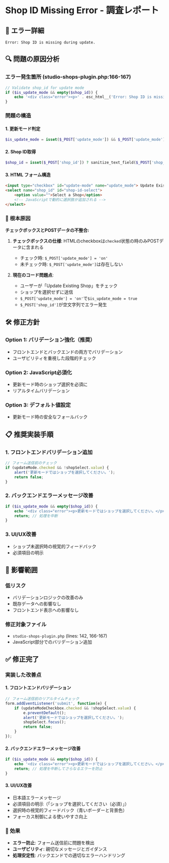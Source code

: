 # Shop ID Missing Error - 調査レポート

## 🚨 エラー詳細
```
Error: Shop ID is missing during update.
```

## 🔍 問題の原因分析

### エラー発生箇所 (studio-shops-plugin.php:166-167)
```php
// Validate shop_id for update mode
if ($is_update_mode && empty($shop_id)) {
    echo '<div class="error"><p>' . esc_html__('Error: Shop ID is missing during update.', 'studio-shops') . '</p></div>';
}
```

### 問題の構造

#### 1. 更新モード判定
```php
$is_update_mode = isset($_POST['update_mode']) && $_POST['update_mode'] === 'on';
```

#### 2. Shop ID取得
```php
$shop_id = isset($_POST['shop_id']) ? sanitize_text_field($_POST['shop_id']) : '';
```

#### 3. HTML フォーム構造
```html
<input type="checkbox" id="update-mode" name="update_mode"> Update Existing Shop
<select name="shop_id" id="shop-id-select">
    <option value="">Select a Shop</option>
    <!-- JavaScriptで動的に選択肢が追加される -->
</select>
```

### 🎯 根本原因

**チェックボックスとPOSTデータの不整合:**

1. **チェックボックスの仕様**: HTMLのcheckboxは`checked`状態の時のみPOSTデータに含まれる
   - チェック時: `$_POST['update_mode'] = 'on'`
   - 未チェック時: `$_POST['update_mode']`は存在しない

2. **現在のコード問題点**:
   - ユーザーが「Update Existing Shop」をチェック
   - ショップを選択せずに送信
   - `$_POST['update_mode'] = 'on'`で`$is_update_mode = true`
   - `$_POST['shop_id']`が空文字列でエラー発生

## 🛠️ 修正方針

### Option 1: バリデーション強化（推奨）
- フロントエンドとバックエンドの両方でバリデーション
- ユーザビリティを重視した段階的チェック

### Option 2: JavaScript必須化
- 更新モード時のショップ選択を必須に
- リアルタイムバリデーション

### Option 3: デフォルト値設定
- 更新モード時の安全なフォールバック

## 📋 推奨実装手順

### 1. フロントエンドバリデーション追加
```javascript
// フォーム送信前のチェック
if (updateMode.checked && !shopSelect.value) {
    alert('更新モードではショップを選択してください。');
    return false;
}
```

### 2. バックエンドエラーメッセージ改善
```php
if ($is_update_mode && empty($shop_id)) {
    echo '<div class="error"><p>更新モードではショップを選択してください。</p></div>';
    return; // 処理を中断
}
```

### 3. UI/UX改善
- ショップ未選択時の視覚的フィードバック
- 必須項目の明示

## 🔧 影響範囲

### 低リスク
- バリデーションロジックの改善のみ
- 既存データへの影響なし
- フロントエンド表示への影響なし

### 修正対象ファイル
- `studio-shops-plugin.php` (lines: 142, 166-167)
- JavaScript部分でのバリデーション追加

## ✅ 修正完了

### 実装した改善点

#### 1. フロントエンドバリデーション
```javascript
// フォーム送信前のリアルタイムチェック
form.addEventListener('submit', function(e) {
    if (updateModeCheckbox.checked && !shopSelect.value) {
        e.preventDefault();
        alert('更新モードではショップを選択してください。');
        shopSelect.focus();
        return false;
    }
});
```

#### 2. バックエンドエラーメッセージ改善
```php
if ($is_update_mode && empty($shop_id)) {
    echo '<div class="error"><p>更新モードではショップを選択してください。</p></div>';
    return; // 処理を中断してさらなるエラーを防止
}
```

#### 3. UI/UX改善
- 日本語エラーメッセージ
- 必須項目の明示（「ショップを選択してください（必須）」）
- 選択時の視覚的フィードバック（青いボーダーと背景色）
- フォーカス制御による使いやすさ向上

### 🎯 効果
- **エラー防止**: フォーム送信前に問題を検出
- **ユーザビリティ**: 親切なメッセージとガイダンス
- **処理安定性**: バックエンドでの適切なエラーハンドリング